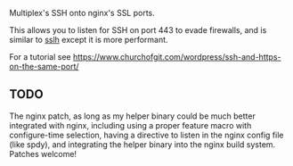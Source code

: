 Multiplex's SSH onto nginx's SSL ports.

This allows you to listen for SSH on port 443
to evade firewalls, and is similar to [sslh](https://github.com/yrutschle/sslh)
except it is more performant.

For a tutorial see https://www.churchofgit.com/wordpress/ssh-and-https-on-the-same-port/

TODO
----

The nginx patch, as long as my helper binary could be much better integrated
with nginx, including using a proper feature macro with configure-time
selection, having a directive to listen in the nginx config file (like spdy),
and integrating the helper binary into the nginx build system. Patches welcome!
